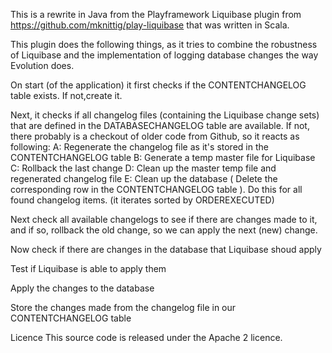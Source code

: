 This is a rewrite in Java from the Playframework Liquibase plugin
from https://github.com/mknittig/play-liquibase that was written in
Scala.

This plugin does the following things, as it tries to combine the robustness of Liquibase and the implementation of
logging database changes the way Evolution does.

On start (of the application) it first checks if the CONTENTCHANGELOG table exists. If not,create it.

Next, it checks if all changelog files (containing the Liquibase change sets) that are defined in the
DATABASECHANGELOG table are available.
If not, there probably is a checkout of older code from Github, so it reacts as following:
A: Regenerate the changelog file as it's stored in the CONTENTCHANGELOG table
B: Generate a temp master file for Liquibase
C: Rollback the last change
D: Clean up the master temp file and regenerated changelog file
E: Clean up the database ( Delete the corresponding row in the CONTENTCHANGELOG table ).
Do this for all found changelog items. (it iterates sorted by ORDEREXECUTED)

Next check all available changelogs to see if there are changes made to it, and if so, rollback the old change, so
we can apply the next (new) change.


Now check if there are changes in the database that Liquibase shoud apply

Test if Liquibase is able to apply them

Apply the changes to the database

Store the changes made from the changelog file in our CONTENTCHANGELOG table

Licence
This source code is released under the Apache 2 licence.
